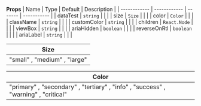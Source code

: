 **Props**
| Name | Type | Default | Description |
| ------------ | ------------ | ------- | ----------- |
| dataTest | `string` | | |
| size | `Size` | | |
| color | `Color` | | |
| className | `string` | | |
| customColor | `string` | | |
| children | `React.Node` | | |
| viewBox | `string` | | |
| ariaHidden | `boolean` | | |
| reverseOnRtl | `boolean` | | |
| ariaLabel | `string` | | |

| **Size**                     |
| ---------------------------- |
| "small" , "medium" , "large" |

| **Color**                                                                          |
| ---------------------------------------------------------------------------------- |
| "primary" , "secondary" , "tertiary" , "info" , "success" , "warning" , "critical" |
